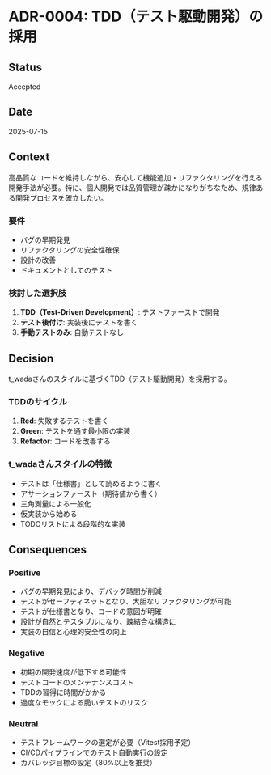 # ADR-0004: TDD（テスト駆動開発）の採用

## Status

Accepted

## Date

2025-07-15

## Context

高品質なコードを維持しながら、安心して機能追加・リファクタリングを行える開発手法が必要。特に、個人開発では品質管理が疎かになりがちなため、規律ある開発プロセスを確立したい。

### 要件

- バグの早期発見
- リファクタリングの安全性確保
- 設計の改善
- ドキュメントとしてのテスト

### 検討した選択肢

1. **TDD（Test-Driven Development）**: テストファーストで開発
2. **テスト後付け**: 実装後にテストを書く
3. **手動テストのみ**: 自動テストなし

## Decision

t_wadaさんのスタイルに基づくTDD（テスト駆動開発）を採用する。

### TDDのサイクル

1. **Red**: 失敗するテストを書く
2. **Green**: テストを通す最小限の実装
3. **Refactor**: コードを改善する

### t_wadaさんスタイルの特徴

- テストは「仕様書」として読めるように書く
- アサーションファースト（期待値から書く）
- 三角測量による一般化
- 仮実装から始める
- TODOリストによる段階的な実装

## Consequences

### Positive

- バグの早期発見により、デバッグ時間が削減
- テストがセーフティネットとなり、大胆なリファクタリングが可能
- テストが仕様書となり、コードの意図が明確
- 設計が自然とテスタブルになり、疎結合な構造に
- 実装の自信と心理的安全性の向上

### Negative

- 初期の開発速度が低下する可能性
- テストコードのメンテナンスコスト
- TDDの習得に時間がかかる
- 過度なモックによる脆いテストのリスク

### Neutral

- テストフレームワークの選定が必要（Vitest採用予定）
- CI/CDパイプラインでのテスト自動実行の設定
- カバレッジ目標の設定（80%以上を推奨）
